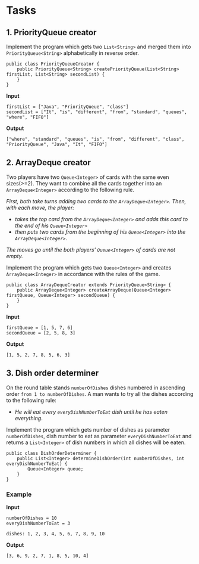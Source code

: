 # Tasks

## 1. PriorityQueue creator

Implement the program which gets two `List<String>` and merged them into `PriorityQueue<String>` alphabetically in
reverse order.

```
public class PriorityQueueCreator {
    public PriorityQueue<String> createPriorityQueue(List<String> firstList, List<String> secondList) {
    }
}
```

**Input**

```
firstList = ["Java", "PriorityQueue", "class"]
secondList = ["It", "is", "different", "from", "standard", "queues", "where", "FIFO"]
```

**Output**

```
["where", "standard", "queues", "is", "from", "different", "class",  "PriorityQueue", "Java", "It", "FIFO"]
```

## 2. ArrayDeque creator

Two players have two `Queue<Integer>` of cards with the same even sizes(>=2). They want to combine all the cards
together into an `ArrayDeque<Integer>` according to the following rule.

_First, both take turns adding two cards to the `ArrayDeque<Integer>`. Then, with each move, the player:_

* _takes the top card from the `ArrayDeque<Integer>` and adds this card to the end of his `Queue<Integer>`_
* _then puts two cards from the beginning of his `Queue<Integer>` into the `ArrayDeque<Integer>`_.

_The moves go until the both players' `Queue<Integer>` of cards are not empty._

Implement the program which gets two `Queue<Integer>` and creates `ArrayDeque<Integer>` in accordance with the rules of
the game.

```
public class ArrayDequeCreator extends PriorityQueue<String> {
    public ArrayDeque<Integer> createArrayDeque(Queue<Integer> firstQueue, Queue<Integer> secondQueue) {
    }
}
```

**Input**

```
firstQueue = [1, 5, 7, 6]
secondQueue = [2, 5, 8, 3]
```

**Output**

```
[1, 5, 2, 7, 8, 5, 6, 3]
```

## 3. Dish order determiner

On the round table stands `numberOfDishes` dishes numbered in ascending order `from 1 to numberOfDishes`. A man wants to
try all the dishes according to the following rule:

* _He will eat every `everyDishNumberToEat` dish until he has eaten everything_.

Implement the program which gets number of dishes as parameter `numberOfDishes`, dish number to eat as
parameter `everyDishNumberToEat` and returns a `List<Integer>` of dish numbers in which all dishes will be eaten.

```
public class DishOrderDeterminer {
    public List<Integer> determineDishOrder(int numberOfDishes, int everyDishNumberToEat) {
        Queue<Integer> queue;
    }
}
```

### Example

**Input**

```
numberOfDishes = 10
everyDishNumberToEat = 3

dishes: 1, 2, 3, 4, 5, 6, 7, 8, 9, 10
```

**Output**

```
[3, 6, 9, 2, 7, 1, 8, 5, 10, 4]
```

